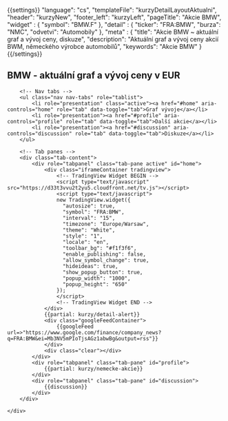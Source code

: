 {{settings}}
"language": "cs",
"templateFile": "kurzyDetailLayoutAktualni",
"header": "kurzyNew",
"footer_left": "kurzyLeft",
"pageTitle": "Akcie BMW",
"widget" : {
    "symbol": "BMW.F"
},
"detail" : {
    "ticker": "FRA:BMW",
    "burza": "NMC",
    "odvetvi": "Automobily"
},
"meta" : {
    "title": "Akcie BMW ~ aktuální graf a vývoj ceny, diskuze",
    "description": "Aktuální graf a vývoj ceny akcií BWM, německého výrobce automobilů",
    "keywords": "Akcie BMW"
}
{{/settings}}

<h2>BMW - aktuální graf a vývoj ceny v EUR</h2>
        
<div id="mainBox">
    <div>

        <!-- Nav tabs -->
        <ul class="nav nav-tabs" role="tablist">
            <li role="presentation" class="active"><a href="#home" aria-controls="home" role="tab" data-toggle="tab">Graf vývoje</a></li>
            <li role="presentation"><a href="#profile" aria-controls="profile" role="tab" data-toggle="tab">Další akcie</a></li>            
            <li role="presentation"><a href="#discussion" aria-controls="discussion" role="tab" data-toggle="tab">Diskuze</a></li>            
        </ul>

        <!-- Tab panes -->
        <div class="tab-content">
            <div role="tabpanel" class="tab-pane active" id="home">
                <div class="iframeContainer tradingview">                                
                    <!-- TradingView Widget BEGIN -->
                    <script type="text/javascript" src="https://d33t3vvu2t2yu5.cloudfront.net/tv.js"></script>
                    <script type="text/javascript">
                    new TradingView.widget({
                      "autosize": true,
                      "symbol": "FRA:BMW",
                      "interval": "15",
                      "timezone": "Europe/Warsaw",
                      "theme": "White",
                      "style": "1",
                      "locale": "en",
                      "toolbar_bg": "#f1f3f6",
                      "enable_publishing": false,
                      "allow_symbol_change": true,
                      "hideideas": true,
                      "show_popup_button": true,
                      "popup_width": "1000",
                      "popup_height": "650"
                    });
                    </script>
                    <!-- TradingView Widget END -->                    
                </div>
                {{partial: kurzy/detail-alert}}
                <div class="googleFeedContainer">
                    {{googleFeed url=>"https://www.google.com/finance/company_news?q=FRA:BMW&ei=Mb3NV5mPIoTjsAGz1abwBg&output=rss"}}                    
                </div>
                <div class="clear"></div>
            </div>
            <div role="tabpanel" class="tab-pane" id="profile">
                {{partial: kurzy/nemecke-akcie}}
            </div>
            <div role="tabpanel" class="tab-pane" id="discussion">
                {{discussion}}
            </div>
        </div>

    </div>
</div>